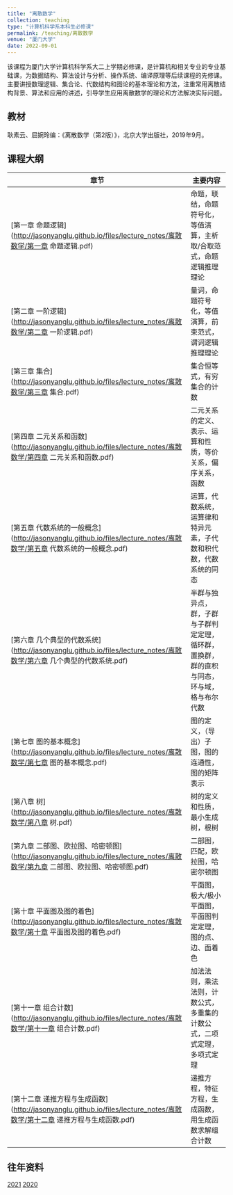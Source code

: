```yaml
---
title: "离散数学"
collection: teaching
type: "计算机科学系本科生必修课"
permalink: /teaching/离散数学
venue: "厦门大学"
date: 2022-09-01
---
```


该课程为厦门大学计算机科学系大二上学期必修课，是计算机和相关专业的专业基础课，为数据结构、算法设计与分析、操作系统、编译原理等后续课程的先修课。主要讲授数理逻辑、集合论、代数结构和图论的基本理论和方法，注重常用离散结构背景、算法和应用的讲述，引导学生应用离散数学的理论和方法解决实际问题。  

## 教材

耿素云、屈婉玲编：《离散数学（第2版）》，北京大学出版社，2019年9月。

## 课程大纲

| 章节                                                         | 主要内容                                                     |
| ------------------------------------------------------------ | ------------------------------------------------------------ |
| [第一章 命题逻辑](http://jasonyanglu.github.io/files/lecture_notes/离散数学/第一章 命题逻辑.pdf) | 命题，联结，命题符号化，等值演算，主析取/合取范式，命题逻辑推理理论 |
| [第二章 一阶逻辑](http://jasonyanglu.github.io/files/lecture_notes/离散数学/第二章 一阶逻辑.pdf) | 量词，命题符号化，等值演算，前束范式，谓词逻辑推理理论       |
| [第三章 集合](http://jasonyanglu.github.io/files/lecture_notes/离散数学/第三章 集合.pdf) | 集合恒等式，有穷集合的计数                                   |
| [第四章 二元关系和函数](http://jasonyanglu.github.io/files/lecture_notes/离散数学/第四章 二元关系和函数.pdf) | 二元关系的定义、表示、运算和性质，等价关系，偏序关系，函数   |
| [第五章 代数系统的一般概念](http://jasonyanglu.github.io/files/lecture_notes/离散数学/第五章 代数系统的一般概念.pdf) | 运算，代数系统，运算律和特异元素，子代数和积代数，代数系统的同态 |
| [第六章 几个典型的代数系统](http://jasonyanglu.github.io/files/lecture_notes/离散数学/第六章 几个典型的代数系统.pdf) | 半群与独异点，群，子群与子群判定定理，循环群，置换群，群的直积与同态，环与域，格与布尔代数 |
| [第七章 图的基本概念](http://jasonyanglu.github.io/files/lecture_notes/离散数学/第七章 图的基本概念.pdf) | 图的定义，（导出）子图，图的连通性，图的矩阵表示             |
| [第八章 树](http://jasonyanglu.github.io/files/lecture_notes/离散数学/第八章 树.pdf) | 树的定义和性质，最小生成树，根树                             |
| [第九章 二部图、欧拉图、哈密顿图](http://jasonyanglu.github.io/files/lecture_notes/离散数学/第九章 二部图、欧拉图、哈密顿图.pdf) | 二部图，匹配，欧拉图，哈密尔顿图                             |
| [第十章 平面图及图的着色](http://jasonyanglu.github.io/files/lecture_notes/离散数学/第十章 平面图及图的着色.pdf) | 平面图，极大/极小平面图，平面图判定定理，图的点、边、面着色  |
| [第十一章 组合计数](http://jasonyanglu.github.io/files/lecture_notes/离散数学/第十一章 组合计数.pdf) | 加法法则，乘法法则，计数公式，多重集的计数公式，二项式定理，多项式定理 |
| [第十二章 递推方程与生成函数](http://jasonyanglu.github.io/files/lecture_notes/离散数学/第十二章 递推方程与生成函数.pdf) | 递推方程，特征方程，生成函数，用生成函数求解组合计数         |



## 往年资料

[2021](http://jasonyanglu.github.io/teaching/离散数学_2021)
[2020](http://jasonyanglu.github.io/teaching/离散数学_2020)
